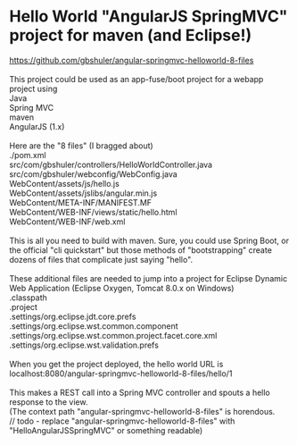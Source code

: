 # Hello World "AngularJS SpringMVC" project for maven (and Eclipse!) <br />
https://github.com/gbshuler/angular-springmvc-helloworld-8-files <br />
 <br />
This project could be used as an app-fuse/boot project for a webapp project using <br />
Java <br />
Spring MVC <br />
maven <br />
AngularJS (1.x) <br />
 <br />
Here are the "8 files" (I bragged about) <br />
./pom.xml <br />
src/com/gbshuler/controllers/HelloWorldController.java <br />
src/com/gbshuler/webconfig/WebConfig.java <br />
WebContent/assets/js/hello.js <br />
WebContent/assets/jslibs/angular.min.js <br />
WebContent/META-INF/MANIFEST.MF <br />
WebContent/WEB-INF/views/static/hello.html <br />
WebContent/WEB-INF/web.xml <br />
 <br />
This is all you need to build with maven.  Sure, you could use Spring Boot, or the official "cli quickstart" but those methods of "bootstrapping" create dozens of files that complicate just saying "hello".   <br />
 <br />
These additional files are needed to jump into a project for Eclipse Dynamic Web Application (Eclipse Oxygen, Tomcat 8.0.x on Windows) <br />
.classpath <br />
.project <br />
.settings/org.eclipse.jdt.core.prefs <br />
.settings/org.eclipse.wst.common.component <br />
.settings/org.eclipse.wst.common.project.facet.core.xml <br />
.settings/org.eclipse.wst.validation.prefs <br />
  <br />
When you get the project deployed, the hello world URL is  <br />
localhost:8080/angular-springmvc-helloworld-8-files/hello/1 <br />
 <br />
This makes a REST call into a Spring MVC controller and spouts a hello response to the view. <br />
(The context path "angular-springmvc-helloworld-8-files" is horendous.   <br />
// todo - replace "angular-springmvc-helloworld-8-files" with "HelloAngularJSSpringMVC" or something readable) <br />
    <br />

